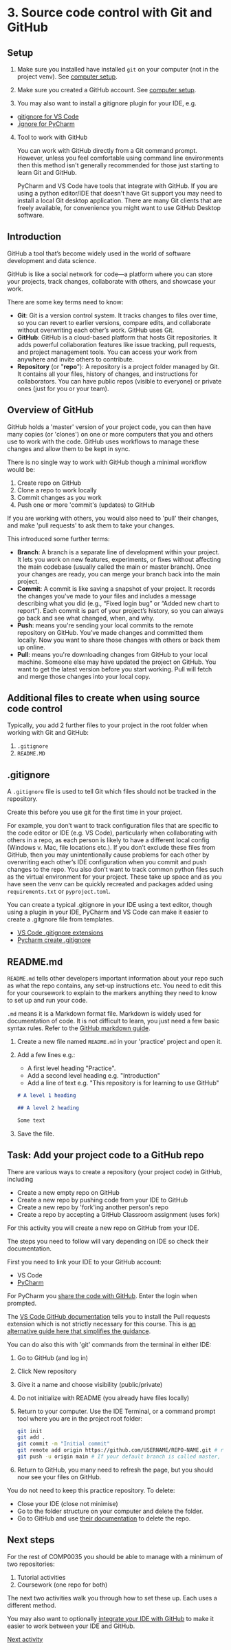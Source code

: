 # 3. Source code control with Git and GitHub

## Setup

1. Make sure you installed have installed `git` on your computer (not in the project venv).
   See [computer setup](1-06-opt-computer_setup.md).

2. Make sure you created a GitHub account. See [computer setup](1-06-opt-computer_setup.md).

3. You may also want to install a gitignore plugin for your IDE, e.g.

- [gitignore for VS Code](https://marketplace.visualstudio.com/items?itemName=codezombiech.gitignore)
- [.ignore for PyCharm](https://plugins.jetbrains.com/plugin/7495--ignore)

4. Tool to work with GitHub

   You can work with GitHub directly from a Git command prompt. However, unless you feel comfortable using command line
   environments then this method isn't generally recommended for those just starting to learn Git and GitHub.

   PyCharm and VS Code have tools that integrate with GitHub. If you are using a python editor/IDE that doesn't have Git
   support you may need to install a local Git desktop application. There are many Git clients that are freely
   available,
   for convenience you might want to use GitHub Desktop software.

## Introduction

GitHub a tool that’s become widely used in the world of software development and data science.

GitHub is like a social network for code—a platform where you can store your projects, track changes, collaborate
with others, and showcase your work.

There are some key terms need to know:

- **Git**: Git is a version control system. It tracks changes to files over time, so you can revert to earlier versions,
  compare edits, and collaborate without overwriting each other’s work. GitHub uses Git.
- **GitHub**: GitHub is a cloud-based platform that hosts Git repositories. It adds powerful collaboration features like
  issue tracking, pull requests, and project management tools. You can access your work from anywhere and invite others
  to contribute.
- **Repository** (or "**repo**"): A repository is a project folder managed by Git. It contains all your files, history
  of changes, and instructions for collaborators. You can have public repos (visible to everyone) or private ones (just
  for you or your team).

## Overview of GitHub

GitHub holds a 'master' version of your project code, you can then have many copies (or 'clones') on one or more
computers that you and others use to work with the code. GitHub uses workflows to manage these changes and allow them to
be kept in sync.

There is no single way to work with GitHub though a minimal workflow would be:

1. Create repo on GitHub
2. Clone a repo to work locally
3. Commit changes as you work
4. Push one or more 'commit's (updates) to GitHub

If you are working with others, you would also need to 'pull' their changes, and make 'pull requests' to ask them to
take your changes.

This introduced some further terms:

- **Branch**: A branch is a separate line of development within your project. It lets you work on new features,
  experiments, or fixes without affecting the main codebase (usually called the main or master branch). Once your
  changes are ready, you can merge your branch back into the main project.
- **Commit**: A commit is like saving a snapshot of your project. It records the changes you've made to your files and
  includes a message describing what you did (e.g., “Fixed login bug” or “Added new chart to report”). Each commit is
  part of your project’s history, so you can always go back and see what changed, when, and why.
- **Push**: means you're sending your local commits to the remote repository on GitHub. You’ve made changes and
  committed them locally. Now you want to share those changes with others or back them up online.
- **Pull**: means you're downloading changes from GitHub to your local machine. Someone else may have updated the
  project on GitHub. You want to get the latest version before you start working. Pull will fetch and merge those
  changes into your local copy.

## Additional files to create when using source code control

Typically, you add 2 further files to your project in the root folder when working with Git and GitHub:

1. `.gitignore`
2. `README.MD`

## .gitignore

A `.gitignore` file is used to tell Git which files should not be tracked in the repository.

Create this before you use git for the first time in your project.

For example, you don’t want to track configuration files that are specific to the code
editor or IDE (e.g. VS Code), particularly when collaborating with others in a repo, as each person is likely to have a
different local config (Windows v. Mac, file locations etc.). If you don’t exclude these files from GitHub, then you may
unintentionally cause problems for each other by overwriting each other’s IDE configuration when you commit and push
changes to the repo. You also don’t want to track common python files such as the virtual environment for your project.
These take up space and as you have seen the venv can be quickly recreated and packages added using `requirements.txt`
or `pyproject.toml`.

You can create a typical .gitignore in your IDE using a text editor, though using a plugin in your IDE, PyCharm and VS
Code can make it easier to create a .gitgnore file from
templates.

- [VS Code .gitignore extensions](https://code.visualstudio.com/docs/editor/versioncontrol#_scm-provider-extensions)
- [Pycharm create .gitignore](https://www.jetbrains.com/help/pycharm/set-up-a-git-repository.html#ignore-files)

## README.md

`README.md` tells other developers important information about your repo such as what the repo contains, any set-up
instructions etc. You need to edit this for your coursework to explain to the markers anything they need to know to
set up and run your code.

`.md` means it is a Markdown format file. Markdown is widely used for documentation of code. It is not difficult to
learn, you just need a few basic syntax rules. Refer to
the [GitHub markdown guide](https://docs.github.com/en/get-started/writing-on-github/getting-started-with-writing-and-formatting-on-github/basic-writing-and-formatting-syntax).

1. Create a new file named `README.md` in your 'practice' project and open it.
2. Add a few lines e.g.:

    - A first level heading "Practice".
    - Add a second level heading e.g. "Introduction"
    - Add a line of text e.g. "This repository is for learning to use GitHub"

   ```markdown
   # A level 1 heading

   ## A level 2 heading

   Some text
   ```
3. Save the file.

## Task: Add your project code to a GitHub repo

There are various ways to create a repository (your project code) in GitHub, including

- Create a new empty repo on GitHub
- Create a new repo by pushing code from your IDE to GitHub
- Create a new repo by 'fork'ing another person's repo
- Create a repo by accepting a GitHub Classroom assignment (uses fork)

For this activity you will create a new repo on GitHub from your IDE.

The steps you need to follow will vary depending on IDE so check their documentation.

First you need to link your IDE to your GitHub account:

- VS Code
- [PyCharm](https://www.jetbrains.com/help/pycharm/github.html)

For PyCharm
you [share the code with GitHub](https://www.jetbrains.com/help/pycharm/manage-projects-hosted-on-github.html#share-on-GitHub).
Enter the login when prompted.

The [VS Code GitHub documentation](https://code.visualstudio.com/docs/editor/github) tells you to install the Pull
requests extension which is not strictly necessary for this course. This
is [an alternative guide here that simplifies the guidance](https://graphite.dev/guides/how-to-push-code-from-vscode-to-github).

You can do also this with 'git' commands from the terminal in either IDE:

1. Go to GitHub (and log in)
2. Click New repository
3. Give it a name and choose visibility (public/private)
4. Do not initialize with README (you already have files locally)
5. Return to your computer. Use the IDE Terminal, or a command prompt tool where you are in the project root folder:

    ```bash
    git init
    git add .
    git commit -m "Initial commit"
    git remote add origin https://github.com/USERNAME/REPO-NAME.git # replace USERNAME and REPO-NAME with your GitHub username and repo name 
    git push -u origin main # If your default branch is called master, use master instead of main.
    ```
6. Return to GitHub, you many need to refresh the page, but you should now see your files on GitHub.

You do not need to keep this practice repository. To delete:

- Close your IDE (close not minimise)
- Go to the folder structure on your computer and delete the folder.
- Go to GitHub and
  use [their documentation](https://docs.github.com/en/repositories/creating-and-managing-repositories/deleting-a-repository)
  to delete the repo.

## Next steps

For the rest of COMP0035 you should be able to manage with a minimum of two repositories:

1. Tutorial activities
2. Coursework (one repo for both)

The next two activities walk you through how to set these up. Each uses a different method.

You may also want to optionally [integrate your IDE with GitHub](1-07-opt-integrate-IDE-GitHub.md) to make it easier to
work between your IDE and GitHub.

[Next activity](1-04-activities-repo.md)
